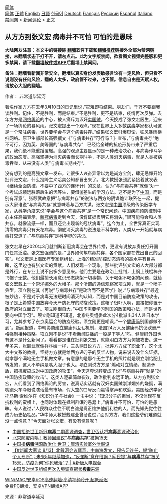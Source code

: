  <!-- 面包屑导航 --> <div class="breadcrumb"><!-- GTranslate: https://gtranslate.io/ -->  <div class="switcher notranslate">  <div class="selected">  <a href="#" onclick="return false;"> 简体</a>  </div>  <div class="option">  <a href="https://www.bannedbook.org" onclick="doGTranslate('zh-CN|zh-CN');jQuery('div.switcher div.selected a').html(jQuery(this).html());return false;" title="简体中文" class="nturl selected"> 简体</a>  <a href="https://www.bannedbook.org/zh-tw/" onclick="doGTranslate('zh-CN|zh-TW');jQuery('div.switcher div.selected a').html(jQuery(this).html());return false;" title="繁體中文" class="nturl"> 正體</a>  <a href="https://www.bannedbook.org/en/" onclick="doGTranslate('zh-CN|en');jQuery('div.switcher div.selected a').html(jQuery(this).html());return false;" title="English" class="nturl"> English</a>  <a href="https://www.bannedbook.org/ja/" onclick="doGTranslate('zh-CN|ja');jQuery('div.switcher div.selected a').html(jQuery(this).html());return false;" title="日本語" class="nturl"> 日語</a>  <a href="https://www.bannedbook.org/ko/" onclick="doGTranslate('zh-CN|ko');jQuery('div.switcher div.selected a').html(jQuery(this).html());return false;" title="한국어" class="nturl"> 한국어</a>  <a href="https://www.bannedbook.org/de/" onclick="doGTranslate('zh-CN|de');jQuery('div.switcher div.selected a').html(jQuery(this).html());return false;" title="Deutsch" class="nturl"> Deutsch</a>  <a href="https://www.bannedbook.org/fr/" onclick="doGTranslate('zh-CN|fr');jQuery('div.switcher div.selected a').html(jQuery(this).html());return false;" title="Français" class="nturl"> Français</a>  <a href="https://www.bannedbook.org/ru/" onclick="doGTranslate('zh-CN|ru');jQuery('div.switcher div.selected a').html(jQuery(this).html());return false;" title="Русский" class="nturl"> Русский</a>  <a href="https://www.bannedbook.org/es/" onclick="doGTranslate('zh-CN|es');jQuery('div.switcher div.selected a').html(jQuery(this).html());return false;" title="Español" class="nturl"> Español</a>  <a href="https://www.bannedbook.org/it/" onclick="doGTranslate('zh-CN|it');jQuery('div.switcher div.selected a').html(jQuery(this).html());return false;" title="Italiano" class="nturl"> Italiano</a>  </div>  </div>      <div class='breadcrumb-sub'><!-- Breadcrumb NavXT 6.3.0 --> <a href="https://www.bannedbook.org/" class="home">禁闻网</a> &gt; <a href="https://www.bannedbook.org/bnews/comments/" class="category">新闻评论</a> &gt; 正文</div></div><h2>从方方到张文宏 病毒并不可怕 可怕的是愚昧</h2> <p class="notice"><b>大陆网友注意：本文中的链接除 <a href="https://github.com/bannedbook/fanqiang" >翻墙</a>软件下载和<a href="https://github.com/killgcd/justmysocks/blob/master/README.md">翻墙推荐</a>链接外全部为禁网链接，未翻墙状态下打不开，请勿点击。此为文字版禁闻，欲看图文视频完整版和更多禁闻，请下载<a href="https://github.com/bannedbook/fanqiang">翻墙软件或APP</a>后翻墙上禁闻网。</p><p>备注：翻墙看新闻非常安全，翻墙以真实身份发表敏感言论有一定风险，但只看不说则没有任何风险，翻的人太多，政府管不过来，也不管。信息自由是天赋人权，请放心大胆的翻墙。</b></p>  <div class="entry"> <p>作者： 非常道毕延河</p> <p id="conimg">著名作家<a href="https://www.bannedbook.org/bnews/tag/%E6%96%B9%E6%96%B9/" class="st_tag internal_tag" rel="tag" title="标签 方方 下的日志">方方</a>在去年3月10日的日记里说，&#8221;灾难即将结束。朋友们，千万不要跟我谈胜利。记住，不是胜利，而是结束。&#8221;不是胜利，更不是结束，疫情再次反弹。去年方方是<a href="https://www.bannedbook.org/bnews/tag/%E7%BD%91%E7%BB%9C%E8%88%86%E8%AE%BA/" class="st_tag internal_tag" rel="tag" title="标签 网络舆论 下的日志">网络舆论</a>的中心，被人痛斥为汉奸<a href="https://www.bannedbook.org/bnews/tag/%e5%8d%96%e5%9b%bd%e8%b4%bc/" class="st_tag internal_tag" rel="tag" title="标签 卖国贼 下的日志">卖国贼</a>。今天换成了张文宏医生，迎来了一场舆论的暴风雨。张文宏提出一个观点，&#8221;现在世界上大多数<a href="https://www.bannedbook.org/bnews/tag/%e7%97%85%e6%af%92/" class="st_tag internal_tag" rel="tag" title="标签 病毒 下的日志">病毒</a>学家都认可这是一个常驻病毒，世界要学会与这个病毒共存。&#8221;结果张文宏引爆舆论，狂风暴雨横扫网络。原卫生部部长高强撰文《&#8221;与病毒共存&#8221;可行吗？》宣布，&#8221;与病毒共存&#8221;绝不可行，因为英、美等国的&#8221;与病毒共存&#8221;，已经给全球的抗疫形势带来了严重后果，我们绝不能重蹈覆辙。高强的观点主要显示的是一种政治决心，与病毒作斗争的政治态度。高强坚持为消灭病毒而长期斗争，不是人类消灭病毒，就是人类被病毒吞噬，从来没有人类&#8221;与病毒长期共存&#8221;。</p>  <p>没有想到的是高强文章一发布，让很多人兴奋异常以为是尚方宝剑，肆无忌惮开始批评张文宏，什么投降主义哈美公知都冒出来了。北大教授张颐武紧接着就发表《继续全面防控，不要中了西方的连环计》的文章，认为&#8221;与病毒共存&#8221;就像&#8221;劝一个考试成绩远胜落后生的优等生，要借鉴差生的学习方法。这不是为了<span class='wp_keywordlink_affiliate'><a href="https://www.bannedbook.org/" title="中国" target="_blank">中国</a></span>，而是别有深意&#8221;。张颐武故意把&#8221;与病毒共存&#8221;的说法与西方的阴谋诡计联系在一起，提示大家谁说&#8221;与病毒共存&#8221;就意味着与西方共谋。张文宏是<a href="https://www.bannedbook.org/bnews/tag/%E4%B8%AD%E5%9B%BD/" class="st_tag internal_tag" rel="tag" title="标签 中国 下的日志">中国</a>顶级的传染医学专家，从<span class='wp_keywordlink'><a href="https://www.bannedbook.org/forum11/topic309.html" title="禁片：“科学”的棍子" target="_blank">科学</a></span>角度来说&#8221;学会与这个病毒共存&#8221;是一个常识问题。中国疾病预防控制中心主任高福表示，<a href="https://www.bannedbook.org/bnews/tag/%e6%96%b0%e5%86%a0%e7%97%85%e6%af%92/" class="st_tag internal_tag" rel="tag" title="标签 新冠病毒 下的日志">新冠病毒</a>走到今天，没有证据表明它将消失，&#8221;很可能将会和人类共存，就像流感一样，而且还会出现新的冠状病毒&#8221;。迄今为止，全世界真正实现清零的病毒只有天花病毒。彻底消灭病毒的说法是不科学的，人类从一开始就与病毒打交道了，&#8221;与病毒共存&#8221;是科学界的共识。</p> <p>张文宏早在2020年3月就判断新冠病毒会在世界传播，更没有说放弃责任打开国门任其泛滥。张文宏强调的是，&#8221;世界如何与病毒共存，各个国家都在做出自己的回答&#8221;。张文宏是上海医疗专家组组长，上海的精准防控动态清零的高水平有目共睹，这里边也有张文宏的贡献。人们发现一个现象，那些批评张文宏的人大部分都是外行，在专业上说不出多少意见来。他们主要是在政治上批判，上纲上线棍棒齐飞帽子无数。他们最擅长用意识形态绑架一切事物，关于喝粥不喝粥的问题，就给张文宏戴上一个<a href="https://www.bannedbook.org/bnews/tag/%E5%B4%87%E6%B4%8B%E5%AA%9A%E5%A4%96/" class="st_tag internal_tag" rel="tag" title="标签 崇洋媚外 下的日志">崇洋媚外</a>的大帽子。那个所谓的通信观察家项立刚，就是一个喷子典型。项立刚在其《再说&#8221;与病毒共存&#8221;是政治而不是医学》说，&#8221;与病毒共存&#8221;最近被炒热，不是对于病毒无法短时间消灭的认知，而是对中国目前防疫政策的攻击，根子是上希望中国放弃今天严防死守的防疫政策。这帽子很吓人啊，直接把你置于政府的对立面去了。项立刚很自大，&#8221;中国不需要学习别国的政策和办法，而是世界要向中国学习&#8221;。项立刚知道不知道，北京冬奥组委此次分4批派出34人赴日本学习，尤其参考了东京奥运会的防疫经验。项立刚更是嘲讽，&#8221;一个<a href="https://www.bannedbook.org/bnews/tag/%e5%81%a5%e5%ba%b7%e7%a0%81/" class="st_tag internal_tag" rel="tag" title="标签 健康码 下的日志">健康码</a>别国都做不到&#8221;。<span class='wp_keywordlink_affiliate'><a href="https://www.bannedbook.org/" title="新闻">新闻</a></span>报道，中韩协商建立健康码互认机制，法国24万人反健康码抗议欧洲严格强制接种策略。项立刚不是说&#8221;不看新闻联播的一般是下等人&#8221;吗，健康码外国也有这不是什么新闻了。看看都是谁在批判张文宏，就能明白方方为何被攻击。这一年多来，张颐武就像祥林嫂一样，三头两日说方方，批评方方成了职业了，这个北大中文系的教授，坚持方方就是给西方递刀子的反华人物，说来说去没什么证据，就拿那个满地无主手机做文章。有意思的是那个无主手机的照片就是项立刚给配上转发的，这人不单纯是嘴大胆子也大。项立刚说方方是&#8221;煽动对立情绪，制造矛盾，把抗疫搞成对中国政府的攻击&#8221;，今天这套说辞变成了说&#8221;与病毒共存&#8221;就是&#8221;对中国防疫政策的攻击&#8221;。这类人逻辑简单有效，政治批判永远正确。从方方到张文宏，人们看到了网络舆论的厉害，说真话实话就有汉奸卖国贼崇洋媚外的嫌疑，满嘴跑火车睁眼说瞎话最有市场，假大空的口号反而赢得掌声和欢迎。美国经济学家托马斯·索维尔在《<a href="https://www.bannedbook.org/bnews/tag/%e7%9f%a5%e8%af%86%e5%88%86%e5%ad%90/" class="st_tag internal_tag" rel="tag" title="标签 知识分子 下的日志">知识分子</a>与社会》一书中说：&#8221;知识分子的担当，不仅体现在反抗权利的蛮横上，也同时体现在抵制群氓的愚蠢上。&#8221;病毒并不可怕，可怕的是愚昧。有人说过，&#8221;人民群众往往不明白谁是真正维护他们利益的人，而先知先觉往往成为历史牺牲品。&#8221;华中师大教授戴建业曾经说过，&#8221;面对方方，我们这些爷们难道就没一点愧意？&#8221;今天面对张文宏，有没有愧意呢？</p>  <ul class='op-related-articles' title='相关阅读'> <li><a href='https://www.bannedbook.org/bnews/headline/20210814/1605935.html' target='_blank'>中国拒绝世卫新冠<b>病毒</b>二期溯源调查，世卫否认将<b>病毒</b>溯源政治化</a></li> <li><a href='https://www.bannedbook.org/bnews/taiwannews/20210813/1605887.html' target='_blank'>北京防疫内哄！教师因建议“与<b>病毒</b>共存”被拘15天</a></li> <li><a href='https://www.bannedbook.org/bnews/headline/20210813/1605868.html' target='_blank'>中国指<b>病毒</b>溯源政治化 世卫：厘清实验室外泄假设</a></li> <li><a href='https://www.bannedbook.org/bnews/bannedvideo/20210813/1605809.html' target='_blank'>【#新闻大家谈 8/13】北戴河会议尾声，中南海发文，预告习连任，提“防止个人专断”；未来5年继续加速，“反垄断”意在甩锅？网民提“与<b>病毒</b>共存”被关15天，防疫为何“你死我活”？ | #新唐人电视台</a></li> <li><a href='https://www.bannedbook.org/bnews/headline/20210813/1605754.html' target='_blank'>中国反对世卫组织再次入境调查冠状<b>病毒</b>来源</a></li> </ul> <p class="texttj"> <a href="https://github.com/bannedbook/fanqiang/wiki/V2ray%E6%9C%BA%E5%9C%BA" target="_blank">WIN/MAC/安卓/iOS高速翻墙:高清视频秒开,超低延迟</a><br/> <a href="https://github.com/bannedbook/fanqiang/wiki/%E7%A6%81%E9%97%BB%E7%BD%91%E5%AE%89%E5%8D%93%E7%BF%BB%E5%A2%99%E6%96%B0%E9%97%BBAPP" target="_blank">免费PC翻墙、安卓VPN翻墙APP</a></p><p> 来源：非常道毕延河 </p> <a name='sharetosocial'></a>  <div style="margin-bottom:5px;padding-bottom:5px;clear:both"> <div id="archive-pix-1" class="banner-ads"> <!-- AuctionX Display platform tag START --> <div id="26318x728x90x621x_ADSLOT2" clicktrack="%%CLICK_URL_ESC%%"></div> <!-- AuctionX Display platform tag END --> </div> <div id="archive-pix-2" class="banner-ads"> <!-- AuctionX Display platform tag START --> <div id="26315x300x250x621x_ADSLOT2" clicktrack="%%CLICK_URL_ESC%%"></div> <!-- AuctionX Display platform tag END --> </div> </div>  <div id="archive-pix-1" class="banner-ads"> <!-- AuctionX Display platform tag START --> <div id="26318x728x90x621x_ADSLOT3" clicktrack="%%CLICK_URL_ESC%%"></div> <!-- AuctionX Display platform tag END --> </div> </div><!--END ENTRY--> 